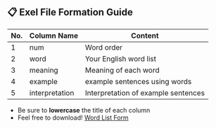 ## 📋 Exel File Formation Guide

|No.|Column Name|Content|
|--|--|--|
|1| num | Word order |
|2| word | Your English word list |
|3| meaning | Meaning of each word |
|4| example | example sentences using words |
|5| interpretation | Interpretation of example sentences |

+ Be sure to **lowercase** the title of each column
+ Feel free to download! [Word List Form](https://github.com/jmyoon7442/English-Vocabulary/blob/main/word-audio-app%20%EB%8B%A8%EC%96%B4%20Form.xlsx)
